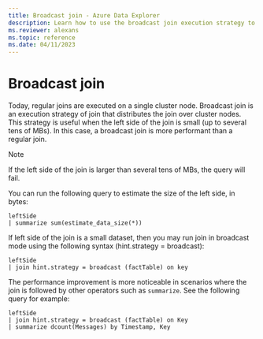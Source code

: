 ```yaml
---
title: Broadcast join - Azure Data Explorer
description: Learn how to use the broadcast join execution strategy to distribute the join over cluster nodes.
ms.reviewer: alexans
ms.topic: reference
ms.date: 04/11/2023
---
```

# Broadcast join

Today, regular joins are executed on a single cluster node.
Broadcast join is an execution strategy of join that distributes the join over cluster nodes. This strategy is useful when the left side of the join is small (up to several tens of MBs). In this case, a broadcast join is more performant than a regular join.

> [!NOTE]
> If the left side of the join is larger than several tens of MBs, the query will fail.
>
> You can run the following query to estimate the size of the left side, in bytes:
>
> ```kusto
> leftSide
> | summarize sum(estimate_data_size(*))
> ```

If left side of the join is a small dataset, then you may run join in broadcast mode using the following syntax (hint.strategy = broadcast):

```kusto
leftSide 
| join hint.strategy = broadcast (factTable) on key
```

The performance improvement is more noticeable in scenarios where the join is followed by other operators such as `summarize`.  See the following query for example:

```kusto
leftSide 
| join hint.strategy = broadcast (factTable) on Key
| summarize dcount(Messages) by Timestamp, Key
```

